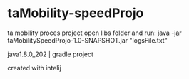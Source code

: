 # taMobility-speedProjo

ta mobility proces project
open libs folder and run: java -jar taMobilitySpeedProjo-1.0-SNAPSHOT.jar "logsFile.txt"




java1.8.0_202 | gradle project

created with intelij
